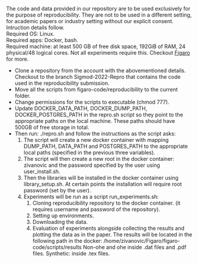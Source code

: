 The code and data provided in our repository are to be used exclusively for the purpose of reproducibility. They are not to be used in a different setting, for academic papers or industry setting without our explicit consent. Intruction details follow.\
Required OS: Linux.\
Required apps: Docker, bash.\
Required machine: at least 500 GB of free disk space, 192GiB of RAM, 24 physical/48 logical cores. Not all experiments require this. Checkout [Figaro](figaro-code/README.MD) for more.

- Clone a repository from the account with the abovementioned details. Checkout to the branch Sigmod-2022-Repro that contains the code used in the reproducibility submission.
- Move all the scripts from figaro-code/reproducibility to the current folder.
- Change permissions for the scripts to executable (chmod 777).
- Update DOCKER_DATA_PATH, DOCKER_DUMP_PATH, DOCKER_POSTGRES_PATH in the repro.sh script so they point to the appropriate paths on the local machine. These paths should have 500GB of free storage in total.
- Then run: ./repro.sh and follow the instructions as the script asks:
    1. The script will create a new docker container with mapping DUMP_PATH, DATA_PATH and POSTGRES_PATH to the appropriate local paths (specified in the previous three variables).
    2. The script will then create a new root in the docker container: zivanovic and the password specified by the user using user_install.sh.
    3. Then the libraries will be installed in the docker container using library_setup.sh. At certain points the installation will require root password (set by the user).
    4. Experiments will be run as a script run_experiments.sh:
        1. Cloning reproducibility repository to the docker container. (it requires username and password of the repository).
        2. Setting up environments.
        3. Downloading the data.
        4. Evaluation of experiments alongside collecting the results and plotting the data as in the paper. The results will be located in the following path in the docker:
        /home/zivanovic/Figaro/figaro-code/scripts/results
        Non-ohe and ohe inside .dat files and .pdf files.
        Synthetic: inside .tex files.
